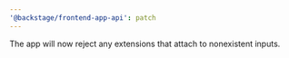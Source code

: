 ```yaml
---
'@backstage/frontend-app-api': patch
---
```


The app will now reject any extensions that attach to nonexistent inputs.
